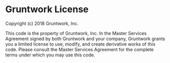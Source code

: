# Gruntwork License

Copyright (c) 2018 Gruntwork, Inc.

This code is the property of Gruntwork, Inc. In the Master Services Agreement signed by both Gruntwork and your
company, Gruntwork grants you a limited license to use, modify, and create derivative works of this code. Please
consult the Master Services Agreement for the complete terms under which you may use this code.